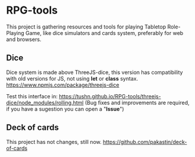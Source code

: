 # RPG-tools

This project is gathering resources and tools for playing Tabletop Role-Playing Game, like dice simulators and cards system, preferably for web and browsers.

## Dice
Dice system is made above ThreeJS-dice, this version has compatibility with old versions for JS, not using **let** or **class** syntax.
https://www.npmjs.com/package/threejs-dice

Test this interface in:
https://tushn.github.io/RPG-tools/threejs-dice/node_modules/rolling.html
(Bug fixes and improvements are required, if you have a sugestion you can open a "**Issue**")

## Deck of cards
This project has not changes, still now.
https://github.com/pakastin/deck-of-cards

